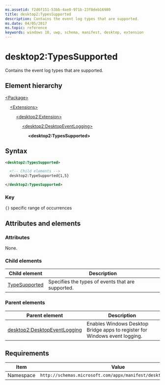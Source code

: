 ```yaml
---
ms.assetid: f2d6f151-53bb-4ae0-971b-23f8deb16980
title: desktop2:TypesSupported
description: Contains the event log types that are supported.
ms.date: 04/05/2017
ms.topic: reference
keywords: windows 10, uwp, schema, manifest, desktop, extension 
---
```


# desktop2:TypesSupported

Contains the event log types that are supported.

## Element hierarchy

[\<Package\>](element-package.md)

&nbsp;&nbsp;&nbsp;&nbsp;[\<Extensions\>](element-1-extensions.md)

&nbsp;&nbsp;&nbsp;&nbsp; &nbsp;&nbsp;&nbsp;&nbsp;[\<desktop2:Extension\>](element-desktop2-package-extension.md)

&nbsp;&nbsp;&nbsp;&nbsp; &nbsp;&nbsp;&nbsp;&nbsp; &nbsp;&nbsp;&nbsp;&nbsp;[\<desktop2:DesktopEventLogging\>](element-desktop2-DesktopEventLogging.md)

&nbsp;&nbsp;&nbsp;&nbsp; &nbsp;&nbsp;&nbsp;&nbsp; &nbsp;&nbsp;&nbsp;&nbsp; &nbsp;&nbsp;&nbsp;&nbsp;**\<desktop2:TypesSupported\>**

## Syntax

```xml
<desktop2:TypesSupported>

  <!-- Child elements -->
  desktop2:TypeSupported{1,5}

</desktop2:TypesSupported>
```

### Key

`{}` specific range of occurrences

## Attributes and elements

### Attributes

None.

### Child elements

| Child element | Description |
|-|-|
| [TypeSupported](element-desktop2-typesupported.md) | Specifies the types of events that are supported. |

### Parent elements

| Parent element | Description |
|-|-|
| [desktop2:DesktopEventLogging](element-desktop2-DesktopEventLogging.md) | Enables Windows Desktop Bridge apps to register for Windows event logging. |

## Requirements

| Item  | Value  |
|--|--|
| Namespace | `http://schemas.microsoft.com/appx/manifest/desktop/windows10/2` |
